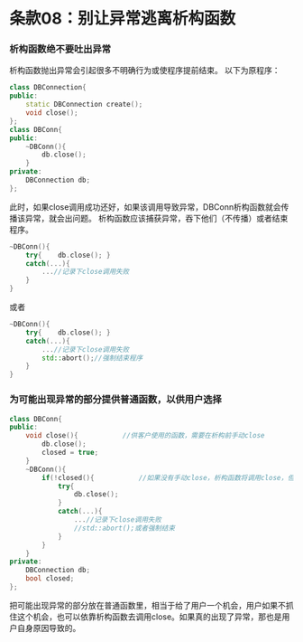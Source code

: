 # 条款08：别让异常逃离析构函数
### 析构函数绝不要吐出异常
析构函数抛出异常会引起很多不明确行为或使程序提前结束。
以下为原程序：
```c++
class DBConnection{
public:
    static DBConnection create();
    void close();
};
class DBConn{
public:
    ~DBConn(){
        db.close();
    }
private:
    DBConnection db;
};
```
此时，如果close调用成功还好，如果该调用导致异常，DBConn析构函数就会传播该异常，就会出问题。
析构函数应该捕获异常，吞下他们（不传播）或者结束程序。
```c++
~DBConn(){
    try{    db.close(); }
    catch(...){
        ...//记录下close调用失败
    }
}
```
或者
```c++
~DBConn(){
    try{    db.close(); }
    catch(...){
        ...//记录下close调用失败
        std::abort();//强制结束程序
    }
}
```
### 为可能出现异常的部分提供普通函数，以供用户选择
```c++
class DBConn{
public:
    void close(){           //供客户使用的函数，需要在析构前手动close
        db.close();
        closed = true;
    }
    ~DBConn(){
        if(!closed(){           //如果没有手动close，析构函数将调用close，但不保证不会出问题
            try{
                db.close();
            }
            catch(...){
                ...//记录下close调用失败
                //std::abort();或者强制结束
            }
        }
    }
private:
    DBConnection db;
    bool closed;
};
```
把可能出现异常的部分放在普通函数里，相当于给了用户一个机会，用户如果不抓住这个机会，也可以依靠析构函数去调用close。如果真的出现了异常，那也是用户自身原因导致的。